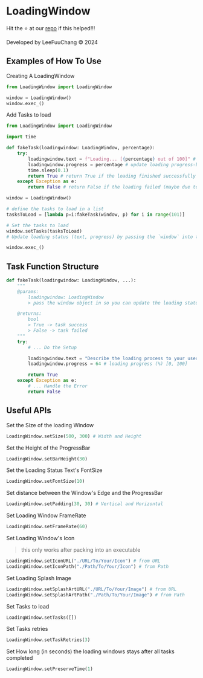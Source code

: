 # LoadingWindow

Hit the ⭐ at our [repo](https://github.com/LeeFuuChang/PyPi-LoadingWindow) if this helped!!!

Developed by LeeFuuChang © 2024

## Examples of How To Use

Creating A LoadingWindow

```python
from LoadingWindow import LoadingWindow

window = LoadingWindow()
window.exec_()
```

Add Tasks to load

```python
from LoadingWindow import LoadingWindow

import time

def fakeTask(loadingwindow: LoadingWindow, percentage):
    try:
        loadingwindow.text = f"Loading... [{percentage} out of 100]" # update loading status text
        loadingwindow.progress = percentage # update loading progress-bar value [0, 100]
        time.sleep(0.1)
        return True # return True if the loading finished successfully
    except Exception as e:
        return False # return False if the loading failed (maybe due to connection-error or other issues...)

window = LoadingWindow()

# define the tasks to load in a list
tasksToLoad = [lambda p=i:fakeTask(window, p) for i in range(101)]

# Set the tasks to load
window.setTasks(tasksToLoad)
# Update loading status (text, progress) by passing the `window` into the function

window.exec_()
```


## Task Function Structure
```python
def fakeTask(loadingwindow: LoadingWindow, ...):
    """
    @params:
        loadingwindow: LoadingWindow
        > pass the window object in so you can update the loading status to your user

    @returns:
        bool
        > True -> task success
        > False -> task failed
    """
    try:
        # ... Do the Setup

        loadingwindow.text = "Describe the loading process to your user"
        loadingwindow.progress = 64 # loading progress (%) [0, 100]

        return True
    except Exception as e:
        # ... Handle the Error
        return False
```


## Useful APIs
Set the Size of the loading Window
```python
LoadingWindow.setSize(500, 300) # Width and Height
```

Set the Height of the ProgressBar
```python
LoadingWindow.setBarHeight(30)
```

Set the Loading Status Text's FontSize
```python
LoadingWindow.setFontSize(10)
```

Set distance between the Window's Edge and the ProgressBar
```python
LoadingWindow.setPadding(30, 30) # Vertical and Horizontal
```

Set Loading Window FrameRate
```python
LoadingWindow.setFrameRate(60)
```

Set Loading Window's Icon
> this only works after packing into an executable
```python
LoadingWindow.setIconURL("./URL/To/Your/Icon") # from URL
LoadingWindow.setIconPath("./Path/To/Your/Icon") # from Path
```

Set Loading Splash Image
```python
LoadingWindow.setSplashArtURL("./URL/To/Your/Image") # from URL
LoadingWindow.setSplashArtPath("./Path/To/Your/Image") # from Path
```

Set Tasks to load
```python
LoadingWindow.setTasks([])
```

Set Tasks retries
```python
LoadingWindow.setTaskRetries(3)
```

Set How long (in seconds) the loading windows stays after all tasks completed
```python
LoadingWindow.setPreserveTime(1)
```